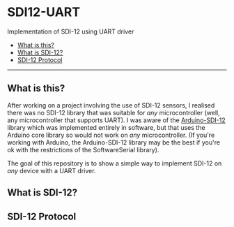 # SDI12-UART

Implementation of SDI-12 using UART driver

- [What is this?](#what-is-this-)
- [What is SDI-12?](#what-is-sdi-12-)
- [SDI-12 Protocol](#sdi-12-protocol)

---

## What is this?

After working on a project involving the use of SDI-12 sensors, I realised there was no SDI-12 library that was suitable for *any* microcontroller (well, any microcontroller that supports UART).
I was aware of the [Arduino-SDI-12](https://github.com/EnviroDIY/Arduino-SDI-12) library which was implemented entirely in software, but that uses the Arduino core library so would not work on *any* microcontroller. 
(If you're working with Arduino, the Arduino-SDI-12 library may be the best if you're ok with the restrictions of the SoftwareSerial library).

The goal of this repository is to show a simple way to implement SDI-12 on *any* device with a UART driver.

## What is SDI-12?

## SDI-12 Protocol
